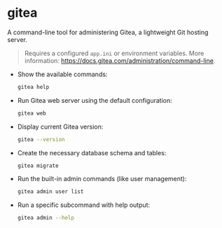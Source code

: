 # gitea

A command-line tool for administering Gitea, a lightweight Git hosting server.

> Requires a configured `app.ini` or environment variables.
> More information: <https://docs.gitea.com/administration/command-line>.

- Show the available commands:
  ```sh
  gitea help
    ````

* Run Gitea web server using the default configuration:

  ```sh
  gitea web
  ```

* Display current Gitea version:

  ```sh
  gitea --version
  ```

* Create the necessary database schema and tables:

  ```sh
  gitea migrate
  ```

* Run the built-in admin commands (like user management):

  ```sh
  gitea admin user list
  ```

* Run a specific subcommand with help output:

  ```sh
  gitea admin --help
  ```
